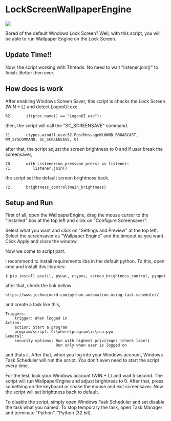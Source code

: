 
# LockScreenWallpaperEngine

<img src="lockscreenwallpaperengine.gif"/>

Bored of the default Windows Lock Screen? Well, with this script, you will be able to run Wallpaper Engine on the Lock Screen.

## Update Time!!
Now, the script working with Threads. No need to wait "listener.join()" to finish. Better then ever.

## How does is work

After enabling Windows Screen Saver, this script is checks the Lock Screen (WIN + L) and detect LogonUI.exe

```
62.      if(proc.name() == "LogonUI.exe"):
```

then, the script will call the "SC_SCREENSAVE" command.

```
21.      ctypes.windll.user32.PostMessageW(HWND_BROADCAST, WM_SYSCOMMAND, SC_SCREENSAVE, 0)
```

after that, the script adjust the screen brightness to 0 and if user break the screensaver, 

```
70.      with Listener(on_press=on_press) as listener:
71.         listener.join()
```

the script set the default screen brightness back.

```
72.      brightness_control(main_brightness)
```

## Setup and Run

First of all, open the WallpaperEngine, drag the mouse cursor to the "Installed" box at the top left and click on "Configure Screensaver".

Select what you want and click on "Settings and Preview" at the top left. Select the screensaver as "Wallpaper Engine" and the timeout as you want. Click Apply and close the window.

Now we come to script part.

I recommend to install requirements libs in the default python. To this, open cmd and install this libraries:

```
$ pip install psutil, pyuac, ctypes, screen_brightness_control, pynput
```

after that, check the link bellow

```
https://www.jcchouinard.com/python-automation-using-task-scheduler/
```

and create a task like this,

```
Triggers: 
    trigger: When logged in
Action:
    action: Start a program
    program/script: C:\where\program\is\run.pyw
General:
    security options: Run with highest privileges (check label)
                      Run only when user is logged on
```

and thats it. After that, when you log into your Windows account, Windows Task Scheduler will run the script. You don't even need to start the script every time.

For the test, lock your Windows account (WIN + L) and wait 5 second. The script will run WallpaperEngine and adjust brightness to 0. After that, press something on the keyboard or shake the mouse and exit screensaver. Now the script will set brightness back to default.

To disable the script, simply open Windows Task Scheduler and set disable the task what you named. To stop temporary the task, open Task Manager and terminate "Python", "Python (32 bit).
